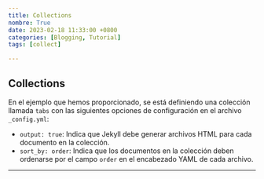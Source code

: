 ```yaml
---
title: Collections 
nombre: True
date: 2023-02-18 11:33:00 +0800
categories: [Blogging, Tutorial]
tags: [collect]

---
```


## Collections

En el ejemplo que hemos proporcionado, se está definiendo una colección llamada `tabs` con las siguientes opciones de configuración en el archivo `_config.yml`:




- `output: true`: Indica que Jekyll debe generar archivos HTML para cada documento en la colección.
- `sort_by: order`: Indica que los documentos en la colección deben ordenarse por el campo `order` en el encabezado YAML de cada archivo.



---------------------